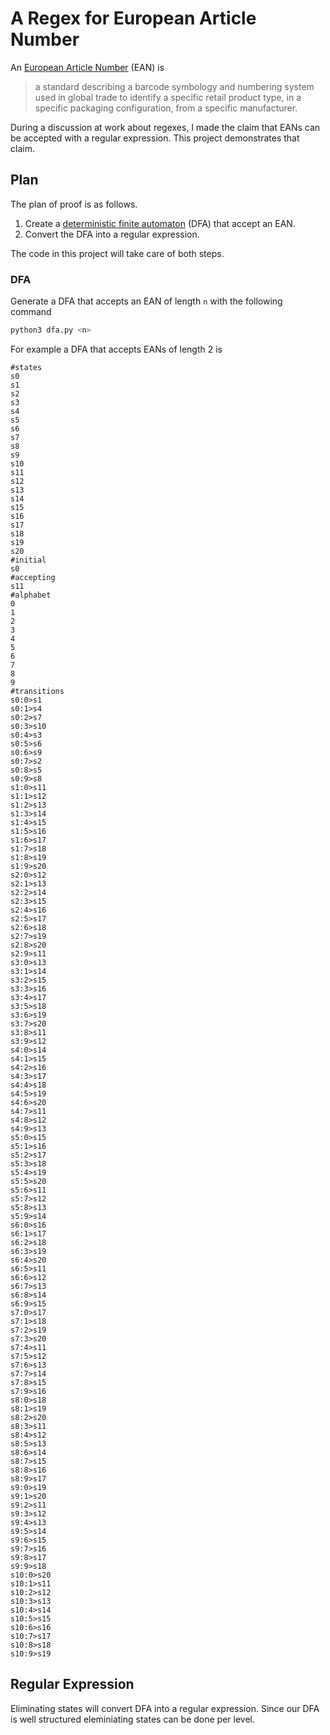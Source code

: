 # A Regex for European Article Number
An [European Article Number][wikipedia:ean] (EAN) is

> a standard describing a barcode symbology and numbering system used in global trade to identify a specific retail product type, in a specific packaging configuration, from a specific manufacturer.

During a discussion at work about regexes, I made the claim that EANs can be accepted with a regular expression. This project demonstrates that claim.

## Plan
The plan of proof is as follows.

1. Create a [deterministic finite automaton][wikipedia:dfa] (DFA) that accept an EAN.
2. Convert the DFA into a regular expression.

The code in this project will take care of both steps.

### DFA
Generate a DFA that accepts an EAN of length `n` with the following command

```bash
python3 dfa.py <n>
```

For example a DFA that accepts EANs of length 2 is

```plain
#states
s0
s1
s2
s3
s4
s5
s6
s7
s8
s9
s10
s11
s12
s13
s14
s15
s16
s17
s18
s19
s20
#initial
s0
#accepting
s11
#alphabet
0
1
2
3
4
5
6
7
8
9
#transitions
s0:0>s1
s0:1>s4
s0:2>s7
s0:3>s10
s0:4>s3
s0:5>s6
s0:6>s9
s0:7>s2
s0:8>s5
s0:9>s8
s1:0>s11
s1:1>s12
s1:2>s13
s1:3>s14
s1:4>s15
s1:5>s16
s1:6>s17
s1:7>s18
s1:8>s19
s1:9>s20
s2:0>s12
s2:1>s13
s2:2>s14
s2:3>s15
s2:4>s16
s2:5>s17
s2:6>s18
s2:7>s19
s2:8>s20
s2:9>s11
s3:0>s13
s3:1>s14
s3:2>s15
s3:3>s16
s3:4>s17
s3:5>s18
s3:6>s19
s3:7>s20
s3:8>s11
s3:9>s12
s4:0>s14
s4:1>s15
s4:2>s16
s4:3>s17
s4:4>s18
s4:5>s19
s4:6>s20
s4:7>s11
s4:8>s12
s4:9>s13
s5:0>s15
s5:1>s16
s5:2>s17
s5:3>s18
s5:4>s19
s5:5>s20
s5:6>s11
s5:7>s12
s5:8>s13
s5:9>s14
s6:0>s16
s6:1>s17
s6:2>s18
s6:3>s19
s6:4>s20
s6:5>s11
s6:6>s12
s6:7>s13
s6:8>s14
s6:9>s15
s7:0>s17
s7:1>s18
s7:2>s19
s7:3>s20
s7:4>s11
s7:5>s12
s7:6>s13
s7:7>s14
s7:8>s15
s7:9>s16
s8:0>s18
s8:1>s19
s8:2>s20
s8:3>s11
s8:4>s12
s8:5>s13
s8:6>s14
s8:7>s15
s8:8>s16
s8:9>s17
s9:0>s19
s9:1>s20
s9:2>s11
s9:3>s12
s9:4>s13
s9:5>s14
s9:6>s15
s9:7>s16
s9:8>s17
s9:9>s18
s10:0>s20
s10:1>s11
s10:2>s12
s10:3>s13
s10:4>s14
s10:5>s15
s10:6>s16
s10:7>s17
s10:8>s18
s10:9>s19
```

## Regular Expression
Eliminating states will convert DFA into a regular expression. Since our DFA is well structured eleminiating states can be done per level.

[wikipedia:ean]: https://en.wikipedia.org/wiki/International_Article_Number
[wikipedia:dfa]: https://en.wikipedia.org/wiki/Deterministic_finite_automaton
[fsm2regex]: http://ivanzuzak.info/noam/webapps/fsm2regex/